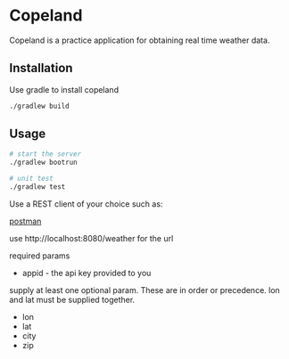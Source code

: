 # Copeland

Copeland is a practice application for obtaining real time weather data.

## Installation

Use gradle to install copeland

```bash
./gradlew build
```
## Usage

```bash
# start the server
./gradlew bootrun

# unit test
./gradlew test
```

Use a REST client of your choice such as:

[postman](https://www.postman.com/downloads/)

use http://localhost:8080/weather for the url

required params

* appid - the api key provided to you

supply at least one optional param. These are in order or precedence.  lon and lat must be supplied together.

* lon
* lat
* city
* zip

